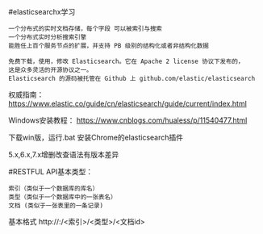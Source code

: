 #elasticsearchx学习

    一个分布式的实时文档存储，每个字段 可以被索引与搜索
    一个分布式实时分析搜索引擎
    能胜任上百个服务节点的扩展，并支持 PB 级别的结构化或者非结构化数据
 
    免费下载，使用，修改 Elasticsearch。它在 Apache 2 license 协议下发布的， 
    这是众多灵活的开源协议之一。
    Elasticsearch 的源码被托管在 Github 上 github.com/elastic/elasticsearch  
    
权威指南：
https://www.elastic.co/guide/cn/elasticsearch/guide/current/index.html

Windows安装教程：
https://www.cnblogs.com/hualess/p/11540477.html

下载win版，运行.bat
安装Chrome的elasticsearch插件

5.x,6.x,7.x增删改查语法有版本差异

#RESTFUL API基本类型：
   
    索引（类似于一个数据库的库名）
    类型（类似于一个数据库中的一张表名）
    文档 (类似于一张表里的一条记录)

基本格式 http://<ip>:<port>/<索引>/<类型>/<文档id>


